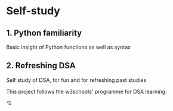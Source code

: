 # Self-study
## 1. Python familiarity
Basic insight of Python functions as well as syntax
## 2. Refreshing DSA
Self study of DSA, for fun and for refreshing past studies

This project follows the w3schools' programme for DSA learning.

:cupid: